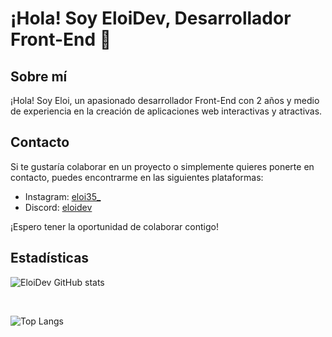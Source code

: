 # ¡Hola! Soy EloiDev, Desarrollador Front-End 👋

## Sobre mí
¡Hola! Soy Eloi, un apasionado desarrollador Front-End con 2 años y medio de experiencia en la creación de aplicaciones web interactivas y atractivas.

## Contacto
Si te gustaría colaborar en un proyecto o simplemente quieres ponerte en contacto, puedes encontrarme en las siguientes plataformas:

- Instagram: [eloi35_](https://www.instagram.com/eloi35_/)
- Discord: [eloidev](https://discord.gg/Hf7jKYmnsz)
  
¡Espero tener la oportunidad de colaborar contigo!

 ## Estadísticas
![EloiDev GitHub stats](https://github-readme-stats.vercel.app/api?username=eloideveloper&show_icons=true&theme=transparent)

</br>

![Top Langs](https://github-readme-stats.vercel.app/api/top-langs/?username=eloideveloper&layout=compact)

